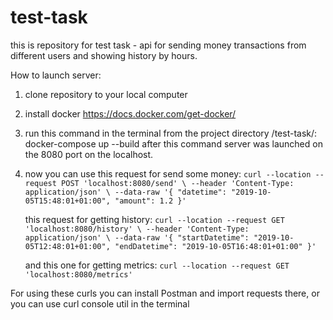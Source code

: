 # test-task
this is repository for test task - api for sending money transactions from different users and showing history by hours.

How to launch server:
1) clone repository to your local computer
2) install docker https://docs.docker.com/get-docker/
3) run this command in the terminal from the project directory /test-task/: docker-compose up --build
   after this command server was launched on the 8080 port on the localhost.
4) now you can use this request for send some money:
    `curl --location --request POST 'localhost:8080/send' \
    --header 'Content-Type: application/json' \
    --data-raw '{
    "datetime": "2019-10-05T15:48:01+01:00",
    "amount": 1.2
    }'`
   
    this request for getting history:
    `curl --location --request GET 'localhost:8080/history' \
    --header 'Content-Type: application/json' \
    --data-raw '{
    "startDatetime": "2019-10-05T12:48:01+01:00",
    "endDatetime": "2019-10-05T16:48:01+01:00"
    }'`
    
    and this one for getting metrics:
    `curl --location --request GET 'localhost:8080/metrics'`

For using these curls you can install Postman and import requests there, 
or you can use curl console util in the terminal
